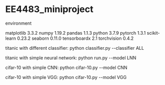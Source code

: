 # EE4483_miniproject

environment

matplotlib	3.3.2
numpy	1.19.2
pandas	1.1.3
python	3.7.9
pytorch	1.3.1
scikit-learn	0.23.2
seaborn	0.11.0
tensorboardx	2.1
torchvision	0.4.2


titanic with different classifier: python classifier.py --classifier ALL

titanic with simple neural network: python run.py --model LNN



cifar-10 with simple CNN: python cifar-10.py --model CNN

cifar-10 with simple VGG: python cifar-10.py --model VGG
